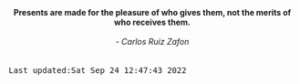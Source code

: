 
<div align="center"><b><span>Presents are made for the pleasure of who gives them, not the merits of who receives them.</span></b><br><br><i> - Carlos Ruiz Zafon</i></div>
<br><br><kbd>Last updated:Sat Sep 24 12:47:43 2022</kbd>